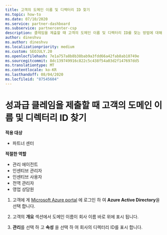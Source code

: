 ```yaml
---
title: 고객의 도메인 이름 및 디렉터리 ID 찾기
ms.topic: how-to
ms.date: 07/10/2020
ms.service: partner-dashboard
ms.subservice: partnercenter-csp
description: 클레임을 제출할 때 고객의 도메인 이름 및 디렉터리 ID를 찾는 방법에 대해 알아봅니다.
author: dineshvu
ms.author: dineshvu
ms.localizationpriority: medium
ms.custom: SEOJULY.20
ms.openlocfilehash: 7e1a757a8b8b38bab9a3fdd66a42fab8ab10749e
ms.sourcegitcommit: 8dc139749916c822c5c438f54a03d2f147697dd5
ms.translationtype: MT
ms.contentlocale: ko-KR
ms.lasthandoff: 08/04/2020
ms.locfileid: "87545604"
---
```

# <a name="find-your-customers-domain-name-and-directory-id-when-submitting-an-incentives-claim"></a>성과급 클레임을 제출할 때 고객의 도메인 이름 및 디렉터리 ID 찾기

**적용 대상**

- 파트너 센터

**적절한 역할**

- 관리 에이전트
- 인센티브 관리자
- 인센티브 사용자
- 전역 관리자
- 영업 상담원

1. 고객에 게 [Microsoft Azure portal](https://portal.azure.com/#home) 에 로그인 하 여 **Azure Active Directory**을 선택 합니다.

2. 고객의 **개요** 섹션에서 도메인 이름이 회사 이름 바로 위에 표시 됩니다.  

3. **관리**를 선택 하 고 **속성** 을 선택 하 여 회사의 디렉터리 ID를 표시 합니다.
